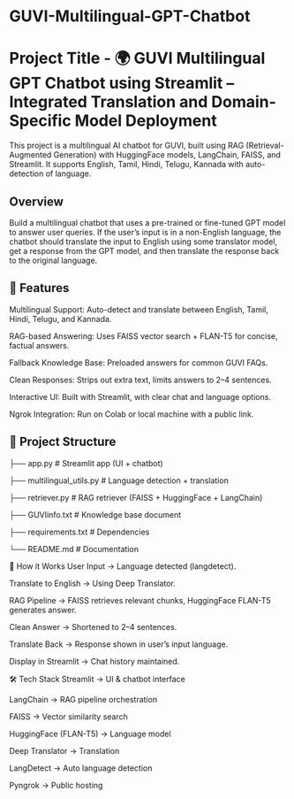 # GUVI-Multilingual-GPT-Chatbot

# Project Title - 🌍 GUVI Multilingual GPT Chatbot using Streamlit – Integrated Translation and Domain-Specific Model Deployment
This project is a multilingual AI chatbot for GUVI, built using RAG (Retrieval-Augmented Generation) with HuggingFace models, LangChain, FAISS, and Streamlit.
It supports English, Tamil, Hindi, Telugu, Kannada with auto-detection of language.

## Overview
Build a multilingual chatbot that uses a pre-trained or fine-tuned GPT model to answer user queries. If the user’s input is in a non-English language, the chatbot should translate the input to English using some translator model, get a response from the GPT model, and then translate the response back to the original language.

## 🚀 Features
Multilingual Support: Auto-detect and translate between English, Tamil, Hindi, Telugu, and Kannada.

RAG-based Answering: Uses FAISS vector search + FLAN-T5 for concise, factual answers.

Fallback Knowledge Base: Preloaded answers for common GUVI FAQs.

Clean Responses: Strips out extra text, limits answers to 2–4 sentences.

Interactive UI: Built with Streamlit, with clear chat and language options.

Ngrok Integration: Run on Colab or local machine with a public link.

## 📂 Project Structure
├── app.py # Streamlit app (UI + chatbot) 

├── multilingual_utils.py # Language detection + translation

├── retriever.py # RAG retriever (FAISS + HuggingFace + LangChain) 

├── GUVIinfo.txt # Knowledge base document 

├── requirements.txt # Dependencies 

└── README.md # Documentation

🧠 How it Works 
User Input → Language detected (langdetect). 

Translate to English → Using Deep Translator. 

RAG Pipeline → FAISS retrieves relevant chunks, HuggingFace FLAN-T5 generates answer. 

Clean Answer → Shortened to 2–4 sentences. 

Translate Back → Response shown in user’s input language. 

Display in Streamlit → Chat history maintained.

🛠️ Tech Stack 
Streamlit → UI & chatbot interface 

LangChain → RAG pipeline orchestration 

FAISS → Vector similarity search 

HuggingFace (FLAN-T5) → Language model 

Deep Translator → Translation 

LangDetect → Auto language detection 

Pyngrok → Public hosting
